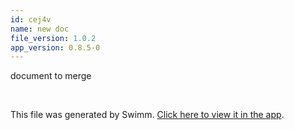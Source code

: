 ```yaml
---
id: cej4v
name: new doc
file_version: 1.0.2
app_version: 0.8.5-0
---
```


document to merge

<br/>

This file was generated by Swimm. [Click here to view it in the app](https://swimm-web-app.web.app/repos/Z2l0aHViJTNBJTNBdGVzdC1naXRodWItYXBwJTNBJTNBc3dpbW1pbw==/docs/cej4v).